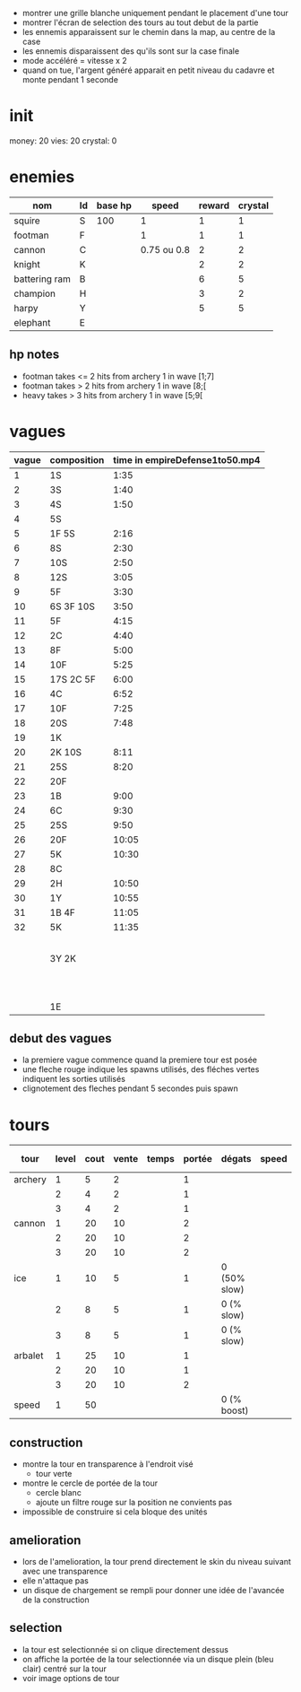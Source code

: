 - montrer une grille blanche uniquement pendant le placement d'une tour
- montrer l'écran de selection des tours au tout debut de la partie
- les ennemis apparaissent sur le chemin dans la map, au centre de la case
- les ennemis disparaissent des qu'ils sont sur la case finale 
- mode accéléré = vitesse x 2
- quand on tue, l'argent généré apparait en petit niveau du cadavre et monte pendant 1 seconde

# init
money: 20
vies: 20
crystal: 0

# enemies
| nom           | Id | base hp | speed       | reward | crystal |
|---------------|----|---------|-------------|--------|---------|
| squire        | S  | 100     | 1           | 1      | 1       |
| footman       | F  |         | 1           | 1      | 1       |
| cannon        | C  |         | 0.75 ou 0.8 | 2      | 2       |
| knight        | K  |         |             | 2      | 2       |
| battering ram | B  |         |             | 6      | 5       |
| champion      | H  |         |             | 3      | 2       |
| harpy         | Y  |         |             | 5      | 5       |
| elephant      | E  |         |             |        |         |

## hp notes
- footman takes <= 2 hits from archery 1 in wave [1;7]
- footman takes > 2 hits from archery 1 in wave [8;[
- heavy takes > 3 hits from archery 1 in wave [5;9[

# vagues
| vague | composition | time in empireDefense1to50.mp4 |
|-------|-------------|--------------------------------|
| 1     | 1S          | 1:35                           |
| 2     | 3S          | 1:40                           |
| 3     | 4S          | 1:50                           |
| 4     | 5S          |                                |
| 5     | 1F 5S       | 2:16                           |
| 6     | 8S          | 2:30                           |
| 7     | 10S         | 2:50                           |
| 8     | 12S         | 3:05                           |
| 9     | 5F          | 3:30                           |
| 10    | 6S 3F 10S   | 3:50                           |
| 11    | 5F          | 4:15                           |
| 12    | 2C          | 4:40                           |
| 13    | 8F          | 5:00                           |
| 14    | 10F         | 5:25                           |
| 15    | 17S 2C 5F   | 6:00                           |
| 16    | 4C          | 6:52                           |
| 17    | 10F         | 7:25                           |
| 18    | 20S         | 7:48                           |
| 19    | 1K          |                                |
| 20    | 2K 10S      | 8:11                           |
| 21    | 25S         | 8:20                           |
| 22    | 20F         |                                |
| 23    | 1B          | 9:00                           |
| 24    | 6C          | 9:30                           |
| 25    | 25S         | 9:50                           |
| 26    | 20F         | 10:05                          |
| 27    | 5K          | 10:30                          |
| 28    | 8C          |                                |
| 29    | 2H          | 10:50                          |
| 30    | 1Y          | 10:55                          |
| 31    | 1B 4F       | 11:05                          |
| 32    | 5K          | 11:35                          |
|       |             |                                |
|       |             |                                |
|       |             |                                |
|       |             |                                |
|       |             |                                |
|       | 3Y 2K       |                                |
|       |             |                                |
|       |             |                                |
|       |             |                                |
|       |             |                                |
|       |             |                                |
|       |             |                                |
|       |             |                                |
|       |             |                                |
|       |             |                                |
|       |             |                                | 
|       | 1E          |                                |


## debut des vagues
- la premiere vague commence quand la premiere tour est posée
- une fleche rouge indique les spawns utilisés, des fléches vertes indiquent les sorties utilisés
- clignotement des fleches pendant 5 secondes puis spawn

# tours
| tour    | level | cout | vente | temps | portée | dégats       | speed | hit ground | hit air | crystals | crystal penality |
|---------|-------|------|-------|-------|--------|--------------|-------|------------|---------|----------|------------------|
| archery | 1     | 5    | 2     |       | 1      |              |       | 1          | 1       | 2        | 50               |
|         | 2     | 4    | 2     |       | 1      |              |       | 1          | 1       |          |                  |
|         | 3     | 4    | 2     |       | 1      |              |       | 1          | 1       |          |                  |
| cannon  | 1     | 20   | 10    |       | 2      |              |       | 1          | 0       |          |                  |
|         | 2     | 20   | 10    |       | 2      |              |       | 1          | 0       |          |                  |
|         | 3     | 20   | 10    |       | 2      |              |       | 1          | 0       |          |                  |
| ice     | 1     | 10   | 5     |       | 1      | 0 (50% slow) |       |            |         |          |                  |
|         | 2     | 8    | 5     |       | 1      | 0 (% slow)   |       |            |         |          |                  |
|         | 3     | 8    | 5     |       | 1      | 0 (% slow)   |       |            |         |          |                  |
| arbalet | 1     | 25   | 10    |       | 1      |              |       | 0          | 1       |          |                  |
|         | 2     | 20   | 10    |       | 1      |              |       | 0          | 1       |          |                  |
|         | 3     | 20   | 10    |       | 2      |              |       | 0          | 1       |          |                  |
| speed   | 1     | 50   |       |       |        | 0 (% boost)  |       | 0          | 0       |          |                  |

## construction
- montre la tour en transparence à l'endroit visé
  - tour verte
- montre le cercle de portée de la tour
  - cercle blanc
  - ajoute un filtre rouge sur la position ne convients pas
- impossible de construire si cela bloque des unités

## amelioration
- lors de l'amelioration, la tour prend directement le skin du niveau suivant avec une transparence
- elle n'attaque pas
- un disque de chargement se rempli pour donner une idée de l'avancée de la construction

## selection
- la tour est selectionnée si on clique directement dessus
- on affiche la portée de la tour selectionnée via un disque plein (bleu clair) centré sur la tour
- voir image options de tour
